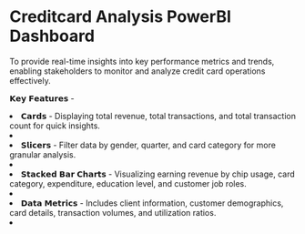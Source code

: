# Creditcard Analysis PowerBI Dashboard
To provide real-time insights into key performance metrics and trends, enabling stakeholders to monitor and analyze credit card operations effectively.

𝗞𝗲𝘆 𝗙𝗲𝗮𝘁𝘂𝗿𝗲𝘀 -
<li>𝗖𝗮𝗿𝗱𝘀 - Displaying total revenue, total transactions, and total transaction count for quick insights.<li>
<li>𝗦𝗹𝗶𝗰𝗲𝗿𝘀 - Filter data by gender, quarter, and card category for more granular analysis.<li>
<li>𝗦𝘁𝗮𝗰𝗸𝗲𝗱 𝗕𝗮𝗿 𝗖𝗵𝗮𝗿𝘁𝘀 - Visualizing earning revenue by chip usage, card category, expenditure, education level, and customer job roles.<li>
<li>𝗗𝗮𝘁𝗮 𝗠𝗲𝘁𝗿𝗶𝗰𝘀 - Includes client information, customer demographics, card details, transaction volumes, and utilization ratios.<li>

